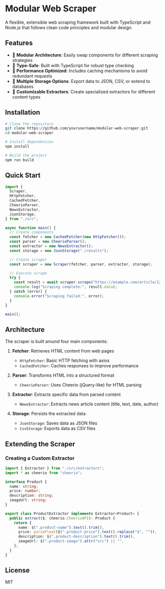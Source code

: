 # Modular Web Scraper

A flexible, extensible web scraping framework built with TypeScript and Node.js that follows clean code principles and modular design.

## Features

- 🧩 **Modular Architecture**: Easily swap components for different scraping strategies
- 🔄 **Type-Safe**: Built with TypeScript for robust type checking
- 🚀 **Performance Optimized**: Includes caching mechanisms to avoid redundant requests
- 💾 **Multiple Storage Options**: Export data to JSON, CSV, or extend to databases
- 🔧 **Customizable Extractors**: Create specialized extractors for different content types

## Installation

```bash
# Clone the repository
git clone https://github.com/yourusername/modular-web-scraper.git
cd modular-web-scraper

# Install dependencies
npm install

# Build the project
npm run build
```

## Quick Start

```typescript
import {
  Scraper,
  HttpFetcher,
  CachedFetcher,
  CheerioParser,
  NewsExtractor,
  JsonStorage,
} from "./src";

async function main() {
  // Create components
  const fetcher = new CachedFetcher(new HttpFetcher());
  const parser = new CheerioParser();
  const extractor = new NewsExtractor();
  const storage = new JsonStorage("./results");

  // Create scraper
  const scraper = new Scraper(fetcher, parser, extractor, storage);

  // Execute scrape
  try {
    const result = await scraper.scrape("https://example.com/article/123");
    console.log("Scraping complete:", result.data);
  } catch (error) {
    console.error("Scraping failed:", error);
  }
}

main();
```

## Architecture

The scraper is built around four main components:

1. **Fetcher**: Retrieves HTML content from web pages

   - `HttpFetcher`: Basic HTTP fetching with axios
   - `CachedFetcher`: Caches responses to improve performance

2. **Parser**: Transforms HTML into a structured format

   - `CheerioParser`: Uses Cheerio (jQuery-like) for HTML parsing

3. **Extractor**: Extracts specific data from parsed content

   - `NewsExtractor`: Extracts news article content (title, text, date, author)

4. **Storage**: Persists the extracted data
   - `JsonStorage`: Saves data as JSON files
   - `CsvStorage`: Exports data as CSV files

## Extending the Scraper

### Creating a Custom Extractor

```typescript
import { Extractor } from "./src/extractors";
import * as cheerio from "cheerio";

interface Product {
  name: string;
  price: number;
  description: string;
  imageUrl: string;
}

export class ProductExtractor implements Extractor<Product> {
  public extract($: cheerio.CheerioAPI): Product {
    return {
      name: $(".product-name").text().trim(),
      price: parseFloat($(".product-price").text().replace("$", "")),
      description: $(".product-description").text().trim(),
      imageUrl: $(".product-image").attr("src") || "",
    };
  }
}
```

## License

MIT

